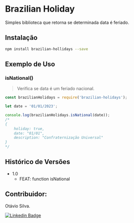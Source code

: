 # Brazilian Holiday

Simples biblioteca que retorna se determinada data é feriado.

## Instalação

```sh
npm install brazilian-hollidays --save
```

## Exemplo de Uso

### isNational()
> Verifica se data é um feriado nacional.

~~~javascript
const brazilianHolidays = require('brazilian-holidays');

let date = '01/01/2023';

console.log(brazilianHolidays.isNational(date));
/*
{
    holiday: true,
    date: "01/01",
    description: "Confraternização Universal"
}
*/

~~~


## Histórico de Versões

* 1.0
    * FEAT: function isNational

## Contribuidor:

Otávio Silva.

[![Linkedin Badge](https://img.shields.io/badge/-LinkedIn-blue?style=flat-square&logo=Linkedin&logoColor=white&link=https://www.linkedin.com/in/otaviosilva22/)](https://www.linkedin.com/in/otaviosilva22/)